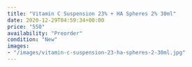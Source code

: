 ```yaml
---
title: "Vitamin C Suspension 23% + HA Spheres 2% 30ml"
date: 2020-12-29T04:59:34+00:00
price: "550"
availability: "Preorder"
condition: "New"
images:
- "/images/vitamin-c-suspension-23-ha-spheres-2-30ml.jpg"
---
```


